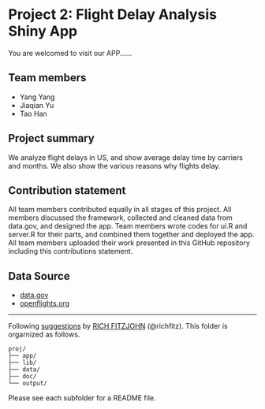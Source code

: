 # Project 2: Flight Delay Analysis Shiny App

You are welcomed to visit our APP......

## Team members
- Yang Yang
- Jiaqian Yu
- Tao Han

## Project summary
We analyze flight delays in US, and show average delay time by carriers and months. We also show the various reasons why flights delay.

## Contribution statement
All team members contributed equally in all stages of this project. All members discussed the framework, collected and cleaned data from data.gov, and designed the app. Team members wrote codes for ui.R and server.R for their parts, and combined them together and deployed the app. All team members uploaded their work presented in this GitHub repository including this contributions statement. 



## Data Source
+ [data.gov](https://www.transtats.bts.gov/DL_SelectFields.asp?Table_ID=236&DB_Short_Name=On-Time)
+ [openflights.org](https:/openflights.org/data.html)


------------------------------------------------------------------------
Following [suggestions](http://nicercode.github.io/blog/2013-04-05-projects/) by [RICH FITZJOHN](http://nicercode.github.io/about/#Team) (@richfitz). This folder is orgarnized as follows.

```
proj/
├── app/
├── lib/
├── data/
├── doc/
└── output/
```

Please see each subfolder for a README file.

